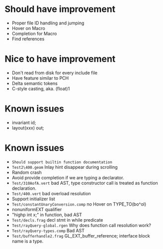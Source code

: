 # Should have improvement
- Proper file ID handling and jumping
- Hover on Macro
- Completion for Macro
- Find references

# Nice to have improvement
- Don't read from disk for every include file
- Have feature similar to PCH
- Delta semantic tokens
- C-style casting, aka. (float)1

# Known issues
- invariant id;
- layout(xxx) out;

# Known issues
- `Should support builtin function documentation`
- `Test2\400.geom` Inlay hint disappear during scrolling
- Random crash
- Avoid provide completion if we are typing a declarator.
- `Test/310AofA.vert` bad AST, type constructor call is treated as function declaration.
- `Test/400.vert` bad overload resolution
- Support initializer list
- `Test/constantUnaryConversion.comp` no Hover on TYPE_TO(bo^ol)
- nonuniformEXT qualifier
- "highp int x;" in function, bad AST
- `Test/decls.frag` decl stmt in while predicate
- `Test/rayQuery-global.rgen` Why does function call resolution work?
- `Test/rayQuery-types.comp` Bad AST
- `Test/bufferhandle2.frag` GL_EXT_buffer_reference; interface block name is a type.